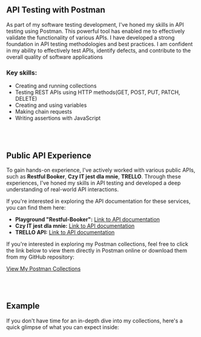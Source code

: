 <section>
  <h1>API Testing with Postman</h1>
  <p>As part of my software testing development, I've honed my skills in API testing using Postman. This powerful tool has enabled me to effectively validate the functionality of various APIs. I have developed a strong foundation in API testing methodologies and best practices. I am confident in my ability to effectively test APIs, identify defects, and contribute to the overall quality of software applications</p>
  
  <h3>Key skills:</h3>
  <ul>
    <li>Creating and running collections</li>
    <li>Testing REST APIs using HTTP methods(GET, POST, PUT, PATCH, DELETE)</li>
    <li>Creating and using variables</li>
    <li>Making chain requests </li>
    <li>Writing assertions with JavaScript</li>    
  </ul>
<br></br>
  <h2>Public API Experience</h2>
  
<p>To gain hands-on experience, I've actively worked with various public APIs, such as <strong>Restful Booker</strong>, <strong>Czy IT jest dla mnie</strong>, <strong>TRELLO</strong>. Through these experiences, I've honed my skills in API testing and developed a deep understanding of real-world API interactions.</p>

<p>If you're interested in exploring the API documentation for these services, you can find them here:</p>


<ul>
  <li><strong>Playground "Restful-Booker":</strong> <a href="https://restful-booker.herokuapp.com/apidoc/">Link to API documentation</a></li>
  <li><strong>Czy IT jest dla mnie:</strong> <a href="https://testing-platform.czyitjestdlamnie.pl/api/swagger-api-demo/">Link to API documentation</a></li>
  <li><strong>TRELLO API:</strong> <a href="https://developer.atlassian.com/cloud/trello/rest/api-group-actions/#api-group-actions">Link to API documentation</a></li>
</ul>


  <p>If you're interested in exploring my Postman collections, feel free to click the link below to view them directly in Postman online or download them from my GitHub repository:</p>
<a href="[Your Postman Collection URL]" target="_blank">View My Postman Collections</a>


<br></br>
<h2>Example</h2>
<p>If you don't have time for an in-depth dive into my collections, here's a quick glimpse of what you can expect inside:</p>


</section>
